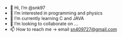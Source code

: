 - 👋 Hi, I’m @snk97
- 👀 I’m interested in programming and physics 
- 🌱 I’m currently learning C and JAVA
- 💞️ I’m looking to collaborate on ...
- 📫 How to reach me -> email sn409727@gmail.com

<!---
snk97/snk97 is a ✨ special ✨ repository because its `README.md` (this file) appears on your GitHub profile.
You can click the Preview link to take a look at your changes.
--->

